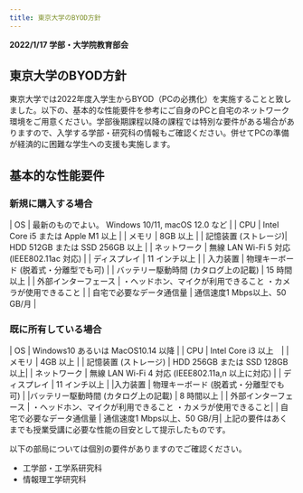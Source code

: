 ```yaml
---
title: 東京大学のBYOD方針
--- 
```


**2022/1/17 学部・大学院教育部会**

## 東京大学のBYOD方針
東京大学では2022年度入学生からBYOD（PCの必携化）を実施することと致しました。以下の、基本的な性能要件を参考にご自身のPCと自宅のネットワーク環境をご用意ください。学部後期課程以降の課程では特別な要件がある場合がありますので、入学する学部・研究科の情報もご確認ください。併せてPCの準備が経済的に困難な学生への支援も実施します。

## 基本的な性能要件
### 新規に購入する場合
| OS | 最新のものでよい。 Windows 10/11, macOS 12.0 など |
| CPU | Intel Core i5 または Apple M1 以上 |
| メモリ | 8GB 以上 |
| 記憶装置  (ストレージ)| HDD 512GB または SSD 256GB 以上 | 
| ネットワーク |  無線 LAN Wi-Fi 5 対応 (IEEE802.11ac 対応) |
| ディスプレイ | 11 インチ以上 | 
| 入力装置 | 物理キーボード (脱着式・分離型でも可) |
| バッテリー駆動時間 (カタログ上の記載) | 15 時間以上 |
| 外部インターフェース | ・ヘッドホン、マイクが利用できること ・カメラが使用できること |
| 自宅で必要なデータ通信量 | 通信速度1 Mbps以上、50 GB/月 |
### 既に所有している場合
| OS | Windows10 あるいは MacOS10.14 以降 |
| CPU | Intel Core i3 以上　|
| メモリ | 4GB 以上 |
| 記憶装置 (ストレージ) | HDD 256GB または SSD 128GB 以上|
| ネットワーク | 無線 LAN Wi-Fi 4 対応 (IEEE802.11a,n 以上に対応) |
| ディスプレイ | 11 インチ以上 |
|入力装置 | 物理キーボード (脱着式・分離型でも可) |
|バッテリー駆動時間 (カタログ上の記載) | 8 時間以上 |
| 外部インターフェース | ・ヘッドホン、マイクが利用できること ・カメラが使用できること|
| 自宅で必要なデータ通信量 | 通信速度1 Mbps以上、50 GB/月| 
上記の要件はあくまでも授業受講に必要な性能の目安として提示したものです。

以下の部局については個別の要件がありますのでご確認ください。
- 工学部・工学系研究科
- 情報理工学研究科
